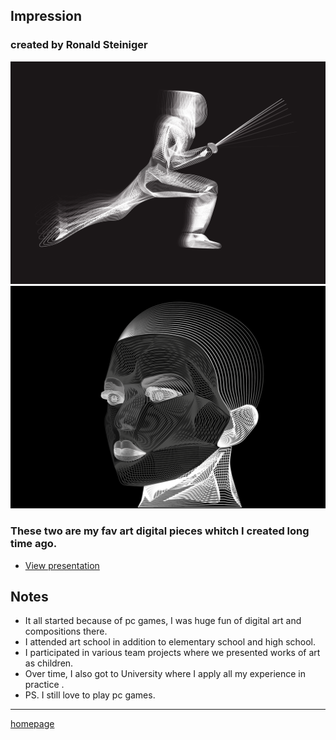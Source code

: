 ## Impression

### created by Ronald Steiniger
![Photo of my artwork](DAfencer.png) 
![Photo of my artwork](DGface.png) 
### These two are my fav art digital pieces whitch I created long time ago.
- [View presentation](Suchýúnor-IT.pdf)
## Notes
- It all started because of pc games, I was huge fun of digital art and compositions there.
- I attended art school in addition to elementary school and high school.
- I participated in various team projects where we presented works of art as children.
- Over time, I also got to University where I apply all my experience in practice .
- PS. I still love to play pc games.
___
[homepage](https://github.com/RonaldRonno/english-for-designers/blob/main/README.md)
